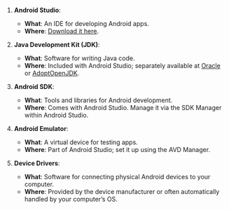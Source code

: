 1. **Android Studio**:  
   - **What**: An IDE for developing Android apps.  
   - **Where**: [Download it here](https://developer.android.com/studio).

2. **Java Development Kit (JDK)**:  
   - **What**: Software for writing Java code.  
   - **Where**: Included with Android Studio; separately available at [Oracle](https://www.oracle.com/java/technologies/javase-downloads.html) or [AdoptOpenJDK](https://adoptium.net/).

3. **Android SDK**:  
   - **What**: Tools and libraries for Android development.  
   - **Where**: Comes with Android Studio. Manage it via the SDK Manager within Android Studio.

4. **Android Emulator**:  
   - **What**: A virtual device for testing apps.  
   - **Where**: Part of Android Studio; set it up using the AVD Manager.

5. **Device Drivers**:  
   - **What**: Software for connecting physical Android devices to your computer.  
   - **Where**: Provided by the device manufacturer or often automatically handled by your computer’s OS.
